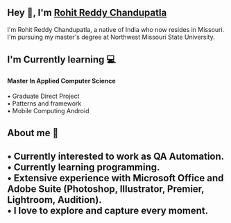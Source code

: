 ## Hey 👋, I'm [Rohit Reddy Chandupatla](https://github.com/Rohitreddz)

I'm Rohit Reddy Chandupatla, a native of India who now resides in Missouri. I'm pursuing my master's degree at Northwest Missouri State University.


## I'm Currently learning 💻

#### Master In Applied Computer Science <br/>
• Graduate Direct Project <br/>
• Patterns and framework <br/>
• Mobile Computing Android<br/>

## About me  😬

• Currently interested to work as QA Automation. <br/>
• Currently learning programming.<br/>
• Extensive experience with Microsoft Office and Adobe Suite (Photoshop, Illustrator, Premier, Lightroom, Audition).<br/>
• I love to explore and capture every moment. <br/>
---













